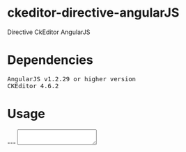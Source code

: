 # ckeditor-directive-angularJS
Directive CkEditor AngularJS

# Dependencies
<pre>
AngularJS v1.2.29 or higher version
CKEditor 4.6.2
</pre>

# Usage

--- <textarea data-app-ckeditor="noticias.noticia.conteudo" required></textarea>

